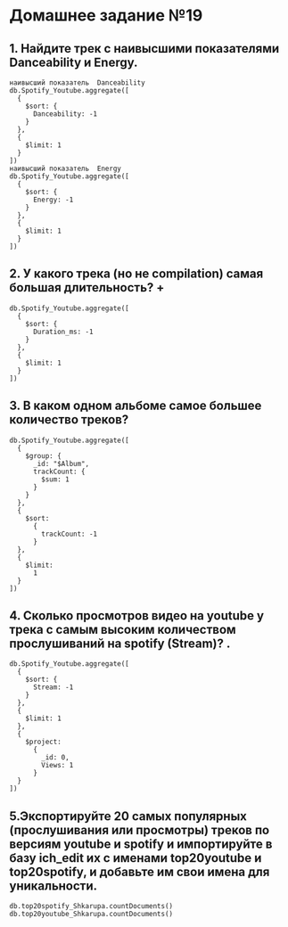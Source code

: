 # Домашнее задание №19

## 1. Найдите трек с наивысшими показателями  Danceability и Energy. 
```
наивысший показатель  Danceability
db.Spotify_Youtube.aggregate([
  {
    $sort: {
      Danceability: -1
    }
  },
  {
    $limit: 1
  }
])
наивысший показатель  Energy
db.Spotify_Youtube.aggregate([
  {
    $sort: {
      Energy: -1
    }
  },
  {
    $limit: 1
  }
])

```
## 2. У какого трека (но не compilation) самая большая длительность? +
```
db.Spotify_Youtube.aggregate([
  {
    $sort: {
      Duration_ms: -1
    }
  },
  {
    $limit: 1
  }
])

```

## 3. В каком одном альбоме самое большее количество треков? 
```
db.Spotify_Youtube.aggregate([
  {
    $group: {
      _id: "$Album",
      trackCount: {
        $sum: 1
      }
    }
  },
  {
    $sort:
      {
        trackCount: -1
      }
  },
  {
    $limit:
      1
  }
])
```
## 4. Сколько просмотров видео на youtube у трека с самым высоким количеством прослушиваний на spotify (Stream)? .
```
db.Spotify_Youtube.aggregate([
  {
    $sort: {
      Stream: -1
    }
  },
  {
    $limit: 1
  },
  {
    $project:
      {
        _id: 0,
        Views: 1
      }
  }
])
```
## 5.Экспортируйте 20 самых популярных (прослушивания или просмотры) треков по версиям youtube и spotify и импортируйте в базу ich_edit их с именами top20youtube и top20spotify, и добавьте им свои имена для уникальности.
```
db.top20spotify_Shkarupa.countDocuments()
db.top20youtube_Shkarupa.countDocuments()

```
